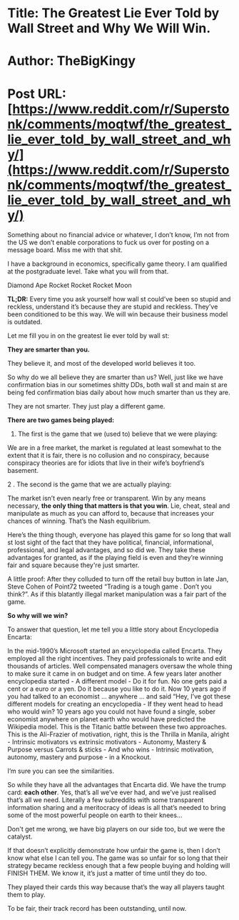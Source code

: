 # Title: The Greatest Lie Ever Told by Wall Street and Why We Will Win.
# Author: TheBigKingy
# Post URL: [https://www.reddit.com/r/Superstonk/comments/moqtwf/the_greatest_lie_ever_told_by_wall_street_and_why/](https://www.reddit.com/r/Superstonk/comments/moqtwf/the_greatest_lie_ever_told_by_wall_street_and_why/)


Something about no financial advice or whatever, I don’t know, I’m not from the US we don’t enable corporations to fuck us over for posting on a message board. Miss me with that shit.

I have a background in economics, specifically game theory. I am qualified at the postgraduate level. Take what you will from that.

Diamond Ape Rocket Rocket Rocket Moon

**TL;DR:** Every time you ask yourself how wall st could’ve been so stupid and reckless, understand it’s because they are stupid and reckless. They’ve been conditioned to be this way. We will win because their business model is outdated.

Let me fill you in on the greatest lie ever told by wall st:

**They are smarter than you.**

They believe it, and most of the developed world believes it too.

So why do we all believe they are smarter than us? Well, just like we have confirmation bias in our sometimes shitty DDs, both wall st and main st are being fed confirmation bias daily about how much smarter than us they are.

They are not smarter. They just play a different game.

**There are two games being played:**

1. The first is the game that we (used to) believe that we were playing:

We are in a free market, the market is regulated at least somewhat to the extent that it is fair, there is no collusion and no conspiracy, because conspiracy theories are for idiots that live in their wife’s boyfriend’s basement.

2 .  The second is the game that we are actually playing:

The market isn’t even nearly free or transparent. Win by any means necessary, **the only thing that matters is that you win**. Lie, cheat, steal and manipulate as much as you can afford to, because that increases your chances of winning. That’s the Nash equilibrium.

Here’s the thing though, everyone has played this game for so long that wall st lost sight of the fact that they have political, financial, informational, professional, and legal advantages, and so did we. They take these advantages for granted, as if the playing field is even and they’re winning fair and square because they're just smarter.

A little proof: After they colluded to turn off the retail buy button in late Jan, Steve Cohen of Point72 tweeted “Trading is a tough game . Don’t you think?”. As if this blatantly illegal market manipulation was a fair part of the game.

**So why will we win?**

To answer that question, let me tell you a little story about Encyclopedia Encarta:

In the mid-1990’s Microsoft started an encyclopedia called Encarta. They employed all the right incentives. They paid professionals to write and edit thousands of articles. Well compensated managers oversaw the whole thing to make sure it came in on budget and on time. A few years later another encyclopedia started - A different model - Do it for fun. No one gets paid a cent or a euro or a yen. Do it because you like to do it. Now 10 years ago if you had talked to an economist … anywhere … and said “Hey, I’ve got these different models for creating an encyclopedia - If they went head to head who would win? 10 years ago you could not have found a single, sober economist anywhere on planet earth who would have predicted the Wikipedia model. This is the Titanic battle between these two approaches. This is the Ali-Frazier of motivation, right, this is the Thrilla in Manila, alright - Intrinsic motivators vs extrinsic motivators - Autonomy, Mastery & Purpose versus Carrots & sticks - And who wins - Intrinsic motivation, autonomy, mastery and purpose - in a Knockout.

I’m sure you can see the similarities.

So while they have all the advantages that Encarta did. We have the trump card: **each other**. Yes, that’s all we’ve ever had, and we’ve just realised that’s all we need. Literally a few subreddits with some transparent information sharing and a meritocracy of ideas is all that’s needed to bring some of the most powerful people on earth to their knees…

Don't get me wrong, we have big players on our side too, but we were the catalyst.

If that doesn’t explicitly demonstrate how unfair the game is, then I don’t know what else I can tell you. The game was so unfair for so long that their strategy became reckless enough that a few people buying and holding will FINISH THEM. We know it, it’s just a matter of time until they do too.

They played their cards this way because that’s the way all players taught them to play.

To be fair, their track record has been outstanding, until now.